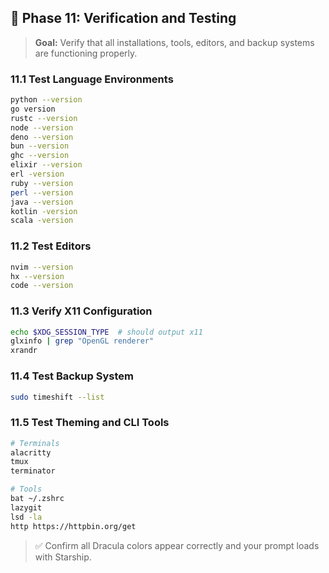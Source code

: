 ## 🧪 Phase 11: Verification and Testing
> **Goal:** Verify that all installations, tools, editors, and backup systems are functioning properly.

### 11.1 Test Language Environments
```bash
python --version
go version
rustc --version
node --version
deno --version
bun --version
ghc --version
elixir --version
erl -version
ruby --version
perl --version
java --version
kotlin -version
scala -version
```

### 11.2 Test Editors
```bash
nvim --version
hx --version
code --version
```

### 11.3 Verify X11 Configuration
```bash
echo $XDG_SESSION_TYPE  # should output x11
glxinfo | grep "OpenGL renderer"
xrandr
```

### 11.4 Test Backup System
```bash
sudo timeshift --list
```

### 11.5 Test Theming and CLI Tools
```bash
# Terminals
alacritty
tmux
terminator

# Tools
bat ~/.zshrc
lazygit
lsd -la
http https://httpbin.org/get
```
> ✅ Confirm all Dracula colors appear correctly and your prompt loads with Starship.

